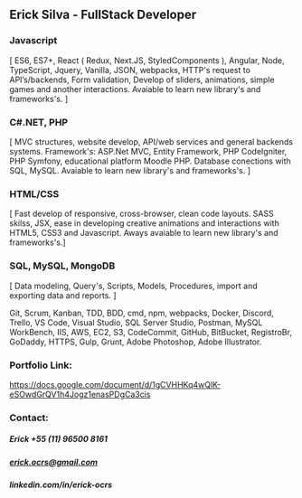 ## Erick Silva - FullStack Developer

### Javascript
[ ES6, ES7+, React ( Redux, Next.JS, StyledComponents ), Angular, Node, TypeScript, Jquery, Vanilla, JSON, webpacks, HTTP's request to API’s/backends, Form validation, Develop of sliders, animations, simple games and another interactions. Avaiable to learn new library's and frameworks's. ]

### C#.NET, PHP
[ MVC structures, website develop, API/web services and general backends systems. Framework's: ASP.Net MVC, Entity Framework, PHP CodeIgniter, PHP Symfony, educational platform Moodle PHP. Database conections with SQL, MySQL. Avaiable to learn new library's and frameworks's. ]

### HTML/CSS
[ Fast develop of responsive, cross-browser, clean code layouts. SASS skilss, JSX, ease in developing creative animations and interactions with HTML5, CSS3 and Javascript.  Aways avaiable to learn new library's and frameworks's.] 

### SQL, MySQL, MongoDB
[ Data modeling, Query's, Scripts, Models, Procedures, import and exporting data and reports. ] 

Git, Scrum, Kanban, TDD, BDD, cmd, npm, webpacks, Docker, Discord, Trello, VS Code, Visual Studio, SQL Server Studio, Postman, MySQL WorkBench, IIS, AWS, EC2, S3, CodeCommit, GitHub, BitBucket, RegistroBr, GoDaddy, HTTPS, Gulp, Grunt, Adobe Photoshop, Adobe Illustrator.


### Portfolio Link:
https://docs.google.com/document/d/1gCVHHKq4wQlK-eSOwdGrQV1h4Jogz1enasPDgCa3cis

### Contact: 
##### Erick +55 (11) 96500 8161
##### erick.ocrs@gmail.com
##### linkedin.com/in/erick-ocrs
